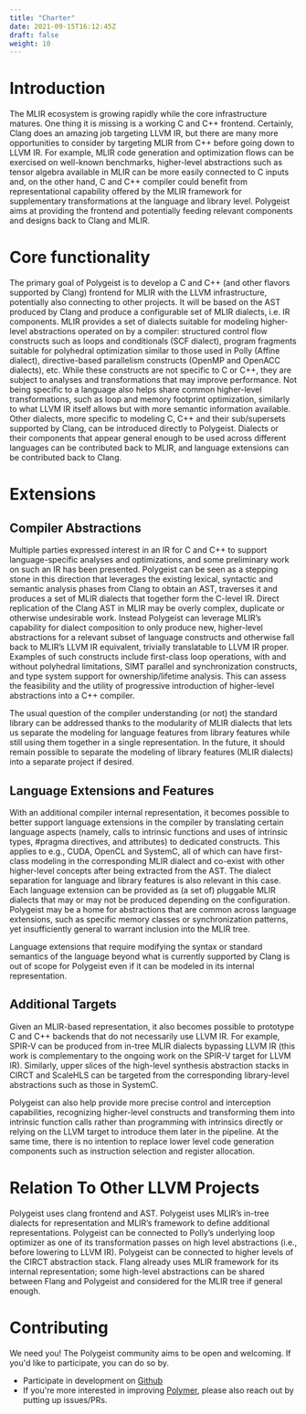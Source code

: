 ```yaml
---
title: "Charter"
date: 2021-09-15T16:12:45Z
draft: false
weight: 10
---
```


# Introduction

The MLIR ecosystem is growing rapidly while the core infrastructure matures. One thing it is missing is a working C and C++ frontend. Certainly, Clang does an amazing job targeting LLVM IR, but there are many more opportunities to consider by targeting MLIR from C++ before going down to LLVM IR. For example, MLIR code generation and optimization flows can be exercised on well-known benchmarks, higher-level abstractions such as tensor algebra available in MLIR can be more easily connected to C inputs and, on the other hand, C and C++ compiler could benefit from representational capability offered by the MLIR framework for supplementary transformations at the language and library level. Polygeist aims at providing the frontend and potentially feeding relevant components and designs back to Clang and MLIR.

# Core functionality
The primary goal of Polygeist is to develop a C and C++ (and other flavors supported by Clang) frontend for MLIR with the LLVM infrastructure, potentially also connecting to other projects. It will be based on the AST produced by Clang and produce a configurable set of MLIR dialects, i.e. IR components. MLIR provides a set of dialects suitable for modeling higher-level abstractions operated on by a compiler: structured control flow constructs such as loops and conditionals (SCF dialect), program fragments suitable for polyhedral optimization similar to those used in Polly (Affine dialect), directive-based parallelism constructs (OpenMP and OpenACC dialects), etc. While these constructs are not specific to C or C++, they are subject to analyses and transformations that may improve performance. Not being specific to a language also helps share common higher-level transformations, such as loop and memory footprint optimization, similarly to what LLVM IR itself allows but with more semantic information available.  Other dialects, more specific to modeling C, C++ and their sub/supersets supported by Clang, can be introduced directly to Polygeist. Dialects or their components that appear general enough to be used across different languages can be contributed back to MLIR, and language extensions can be contributed back to Clang.

# Extensions

## Compiler Abstractions

Multiple parties expressed interest in an IR for C and C++ to support language-specific analyses and optimizations, and some preliminary work on such an IR has been presented. Polygeist can be seen as a stepping stone in this direction that leverages the existing lexical, syntactic and semantic analysis phases from Clang to obtain an AST, traverses it and produces a set of MLIR dialects that together form the C-level IR. Direct replication of the Clang AST in MLIR may be overly complex, duplicate or otherwise undesirable work. Instead Polygeist can leverage MLIR’s capability for dialect composition to only produce new, higher-level abstractions for a relevant subset of language constructs and otherwise fall back to MLIR’s LLVM IR equivalent, trivially translatable to LLVM IR proper. Examples of such constructs include first-class loop operations, with and without polyhedral limitations, SIMT parallel and synchronization constructs, and type system support for ownership/lifetime analysis. This can assess the feasibility and the utility of progressive introduction of higher-level abstractions into a C++ compiler.

The usual question of the compiler understanding (or not) the standard library can be addressed thanks to the modularity of MLIR dialects that lets us separate the modeling for language features from library features while still using them together in a single representation. In the future, it should remain possible to separate the modeling of library features (MLIR dialects) into a separate project if desired.

## Language Extensions and Features

With an additional compiler internal representation, it becomes possible to better support language extensions in the compiler by translating certain language aspects (namely, calls to intrinsic functions and uses of intrinsic types, #pragma directives, and attributes) to dedicated constructs. This applies to e.g., CUDA, OpenCL and SystemC, all of which can have first-class modeling in the corresponding MLIR dialect and co-exist with other higher-level concepts after being extracted from the AST. The dialect separation for language and library features is also relevant in this case. Each language extension can be provided as (a set of) pluggable MLIR dialects that may or may not be produced depending on the configuration. Polygeist may be a home for abstractions that are common across language extensions, such as specific memory classes or synchronization patterns, yet insufficiently general to warrant inclusion into the MLIR tree.

Language extensions that require modifying the syntax or standard semantics of the language beyond what is currently supported by Clang is out of scope for Polygeist even if it can be modeled in its internal representation.

## Additional Targets

Given an MLIR-based representation, it also becomes possible to prototype C and C++ backends that do not necessarily use LLVM IR. For example, SPIR-V can be produced from in-tree MLIR dialects bypassing LLVM IR (this work is complementary to the ongoing work on the SPIR-V target for LLVM IR). Similarly, upper slices of the high-level synthesis abstraction stacks in CIRCT and ScaleHLS can be targeted from the corresponding library-level abstractions such as those in SystemC.

Polygeist can also help provide more precise control and interception capabilities, recognizing higher-level constructs and transforming them into intrinsic function calls rather than programming with intrinsics directly or relying on the LLVM target to introduce them later in the pipeline. At the same time, there is no intention to replace lower level code generation components such as instruction selection and register allocation.

# Relation To Other LLVM Projects
Polygeist uses clang frontend and AST.
Polygeist uses MLIR’s in-tree dialects for representation and MLIR’s framework to define additional representations.
Polygeist can be connected to Polly’s underlying loop optimizer as one of its transformation passes on high level abstractions (i.e., before lowering to LLVM IR).
Polygeist can be connected to higher levels of the CIRCT abstraction stack.
Flang already uses MLIR framework for its internal representation; some high-level abstractions can be shared between Flang and Polygeist and considered for the MLIR tree if general enough.

# Contributing

We need you! The Polygeist community aims to be open and welcoming. If you'd like to participate, you can do so by.

 * Participate in development on [Github](https://github.com/wsmoses/Polygeist)
 * If you're more interested in improving [Polymer](https://github.com/kumasento/polymer), please also reach out by putting up issues/PRs. 

